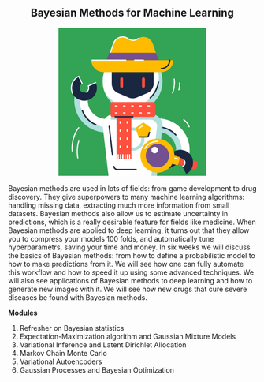 ## <center> Bayesian Methods for Machine Learning </center>

<center> <img src="HSE_02.jpg" width="300" height="300" /> </center>

Bayesian methods are used in lots of fields: from game development to drug discovery. They give superpowers to many machine learning algorithms: handling missing data, extracting  much more information from small datasets. Bayesian methods also allow us to estimate uncertainty in predictions, which is a really desirable feature for fields like medicine.  When Bayesian methods are applied to deep learning, it turns out that they allow you to compress your models 100 folds, and automatically tune hyperparametrs, saving your time and money. In six weeks we will discuss the basics of Bayesian methods: from how to define a probabilistic model to how to make predictions from it. We will see how one can fully automate this workflow and how to speed it up using some advanced techniques. We will also see applications of Bayesian methods to deep learning and how to generate new images with it. We will see how new drugs that cure severe diseases be found with Bayesian methods.

**Modules**

1) Refresher on Bayesian statistics
2) Expectation-Maximization algorithm and Gaussian Mixture Models
3) Variational Inference and Latent Dirichlet Allocation
4) Markov Chain Monte Carlo
5) Variational Autoencoders
6) Gaussian Processes and Bayesian Optimization